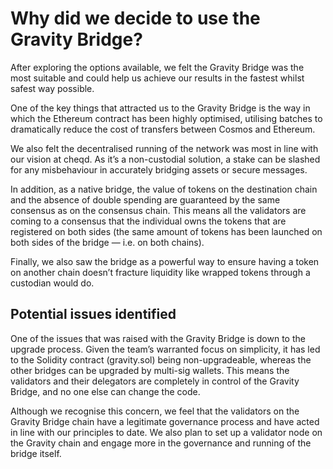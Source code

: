 # Why did we decide to use the Gravity Bridge?

After exploring the options available, we felt the Gravity Bridge was the most suitable and could help us achieve our results in the fastest whilst safest way possible.

One of the key things that attracted us to the Gravity Bridge is the way in which the Ethereum contract has been highly optimised, utilising batches to dramatically reduce the cost of transfers between Cosmos and Ethereum.

We also felt the decentralised running of the network was most in line with our vision at cheqd. As it’s a non-custodial solution, a stake can be slashed for any misbehaviour in accurately bridging assets or secure messages.

In addition, as a native bridge, the value of tokens on the destination chain and the absence of double spending are guaranteed by the same consensus as on the consensus chain. This means all the validators are coming to a consensus that the individual owns the tokens that are registered on both sides (the same amount of tokens has been launched on both sides of the bridge — i.e. on both chains).

Finally, we also saw the bridge as a powerful way to ensure having a token on another chain doesn’t fracture liquidity like wrapped tokens through a custodian would do.

## Potential issues identified

One of the issues that was raised with the Gravity Bridge is down to the upgrade process. Given the team’s warranted focus on simplicity, it has led to the Solidity contract (gravity.sol) being non-upgradeable, whereas the other bridges can be upgraded by multi-sig wallets. This means the validators and their delegators are completely in control of the Gravity Bridge, and no one else can change the code.

Although we recognise this concern, we feel that the validators on the Gravity Bridge chain have a legitimate governance process and have acted in line with our principles to date. We also plan to set up a validator node on the Gravity chain and engage more in the governance and running of the bridge itself.
